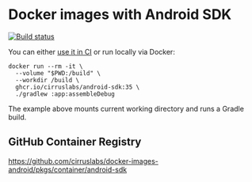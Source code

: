 # Docker images with Android SDK

[![Build status][build_badge]][build_link]

You can either [use it in CI](https://cirrus-ci.org/examples/#android) or run
locally via Docker:

```console
docker run --rm -it \
  --volume "$PWD:/build" \
  --workdir /build \
  ghcr.io/cirruslabs/android-sdk:35 \
  ./gradlew :app:assembleDebug
```

The example above mounts current working directory and runs a Gradle build.

## GitHub Container Registry

https://github.com/cirruslabs/docker-images-android/pkgs/container/android-sdk

[build_badge]: https://api.cirrus-ci.com/github/cirruslabs/docker-images-android.svg
[build_link]: https://cirrus-ci.com/github/cirruslabs/docker-images-android
